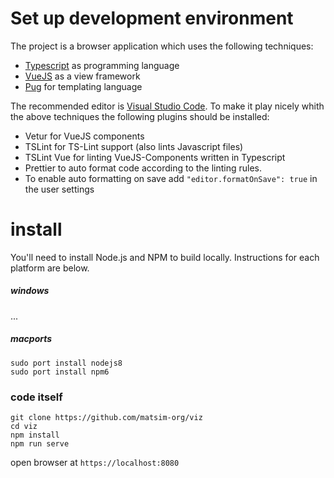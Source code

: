 # Set up development environment

The project is a browser application which uses the following techniques:

- [Typescript](http://www.typescriptlang.org/docs/home.html) as programming language
- [VueJS](https://vuejs.org/) as a view framework
- [Pug](https://pugjs.org/api/getting-started.html) for templating language

The recommended editor is [Visual Studio Code](https://code.visualstudio.com/Download). To make it play nicely whith the above techniques the following plugins should be installed:

- Vetur for VueJS components
- TSLint for TS-Lint support (also lints Javascript files)
- TSLint Vue for linting VueJS-Components written in Typescript
- Prettier to auto format code according to the linting rules.
- To enable auto formatting on save add `"editor.formatOnSave": true` in the user settings

# install

You'll need to install Node.js and NPM to build locally. Instructions for each platform are below.

##### windows

...

##### macports

```
sudo port install nodejs8
sudo port install npm6
```

### code itself

```
git clone https://github.com/matsim-org/viz
cd viz
npm install
npm run serve
```

open browser at `https://localhost:8080`
